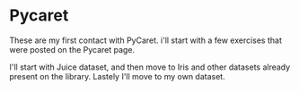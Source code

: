 # Pycaret

These are my first contact with PyCaret. i'll start with a few exercises that were posted on the Pycaret page.

I'll start with Juice dataset, and then move to Iris and other datasets already present on the library. Lastely I'll move to my own dataset.